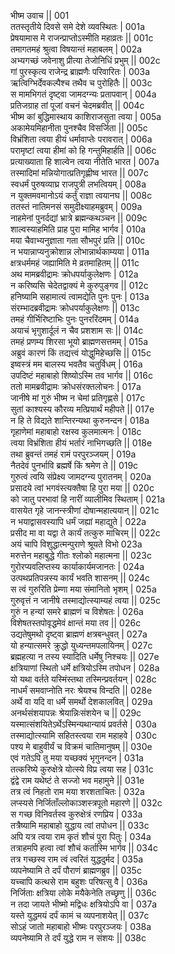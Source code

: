 भीष्म उवाच ||	001    
ततस्तृतीये दिवसे समे देशे व्यवस्थितः |	001a  
प्रेषयामास मे राजन्प्राप्तोऽस्मीति महाव्रतः ||	001c  
तमागतमहं श्रुत्वा विषयान्तं महाबलम् |	002a  
अभ्यगच्छं जवेनाशु प्रीत्या तेजोनिधिं प्रभुम् ||	002c  
गां पुरस्कृत्य राजेन्द्र ब्राह्मणैः परिवारितः |	003a  
ऋत्विग्भिर्देवकल्पैश्च तथैव च पुरोहितैः ||	003c  
स मामभिगतं दृष्ट्वा जामदग्न्यः प्रतापवान् |	004a  
प्रतिजग्राह तां पूजां वचनं चेदमब्रवीत् ||	004c  
भीष्म कां बुद्धिमास्थाय काशिराजसुता त्वया |	005a  
अकामेयमिहानीता पुनश्चैव विसर्जिता ||	005c  
विभ्रंशिता त्वया हीयं धर्मावाप्तेः परावरात् |	006a  
परामृष्टां त्वया हीमां को हि गन्तुमिहार्हति ||	006c  
प्रत्याख्याता हि शाल्वेन त्वया नीतेति भारत |	007a  
तस्मादिमां मन्नियोगात्प्रतिगृह्णीष्व भारत ||	007c  
स्वधर्मं पुरुषव्याघ्र राजपुत्री लभत्वियम् |	008a  
न युक्तमवमानोऽयं कर्तुं राज्ञा त्वयानघ ||	008c  
ततस्तं नातिमनसं समुदीक्ष्याहमब्रुवम् |	009a  
नाहमेनां पुनर्दद्यां भ्रात्रे ब्रह्मन्कथञ्चन ||	009c  
शाल्वस्याहमिति प्राह पुरा मामिह भार्गव |	010a  
मया चैवाभ्यनुज्ञाता गता सौभपुरं प्रति ||	010c  
न भयान्नाप्यनुक्रोशान्न लोभान्नार्थकाम्यया |	011a  
क्षत्रधर्ममहं जह्यामिति मे व्रतमाहितम् ||	011c  
अथ मामब्रवीद्रामः क्रोधपर्याकुलेक्षणः |	012a  
न करिष्यसि चेदेतद्वाक्यं मे कुरुपुङ्गव ||	012c  
हनिष्यामि सहामात्यं त्वामद्येति पुनः पुनः |	013a  
संरम्भादब्रवीद्रामः क्रोधपर्याकुलेक्षणः ||	013c  
तमहं गीर्भिरिष्टाभिः पुनः पुनररिंदमम् |	014a  
अयाचं भृगुशार्दूलं न चैव प्रशशाम सः ||	014c  
तमहं प्रणम्य शिरसा भूयो ब्राह्मणसत्तमम् |	015a  
अब्रुवं कारणं किं तद्यत्त्वं योद्धुमिहेच्छसि ||	015c  
इष्वस्त्रं मम बालस्य भवतैव चतुर्विधम् |	016a  
उपदिष्टं महाबाहो शिष्योऽस्मि तव भार्गव ||	016c  
ततो मामब्रवीद्रामः क्रोधसंरक्तलोचनः |	017a  
जानीषे मां गुरुं भीष्म न चेमां प्रतिगृह्णसे |	017c  
सुतां काश्यस्य कौरव्य मत्प्रियार्थं महीपते ||	017e   
न हि ते विद्यते शान्तिरन्यथा कुरुनन्दन |	018a  
गृहाणेमां महाबाहो रक्षस्व कुलमात्मनः |	018c  
त्वया विभ्रंशिता हीयं भर्तारं नाभिगच्छति ||	018e   
तथा ब्रुवन्तं तमहं रामं परपुरञ्जयम् |	019a  
नैतदेवं पुनर्भावि ब्रह्मर्षे किं श्रमेण ते ||	019c  
गुरुत्वं त्वयि संप्रेक्ष्य जामदग्न्य पुरातनम् |	020a  
प्रसादये त्वां भगवंस्त्यक्तैषा हि पुरा मया ||	020c  
को जातु परभावां हि नारीं व्यालीमिव स्थिताम् |	021a  
वासयेत गृहे जानन्स्त्रीणां दोषान्महात्ययान् ||	021c  
न भयाद्वासवस्यापि धर्मं जह्यां महाद्युते |	022a  
प्रसीद मा वा यद्वा ते कार्यं तत्कुरु माचिरम् ||	022c  
अयं चापि विशुद्धात्मन्पुराणे श्रूयते विभो 	023a  
मरुत्तेन महाबुद्धे गीतः श्लोको महात्मना ||	023c  
गुरोरप्यवलिप्तस्य कार्याकार्यमजानतः |	024a  
उत्पथप्रतिपन्नस्य कार्यं भवति शासनम् ||	024c  
स त्वं गुरुरिति प्रेम्णा मया संमानितो भृशम् |	025a  
गुरुवृत्तं न जानीषे तस्माद्योत्स्याम्यहं त्वया ||	025c  
गुरुं न हन्यां समरे ब्राह्मणं च विशेषतः |	026a  
विशेषतस्तपोवृद्धमेवं क्षान्तं मया तव ||	026c  
उद्यतेषुमथो दृष्ट्वा ब्राह्मणं क्षत्रबन्धुवत् |	027a  
यो हन्यात्समरे क्रुद्धो युध्यन्तमपलायिनम् |	027c  
ब्रह्महत्या न तस्य स्यादिति धर्मेषु निश्चयः ||	027e   
क्षत्रियाणां स्थितो धर्मे क्षत्रियोऽस्मि तपोधन |	028a  
यो यथा वर्तते यस्मिंस्तथा तस्मिन्प्रवर्तयन् |	028c  
नाधर्मं समवाप्नोति नरः श्रेयश्च विन्दति ||	028e   
अर्थे वा यदि वा धर्मे समर्थो देशकालवित् |	029a  
अनर्थसंशयापन्नः श्रेयान्निःसंशयेन च ||	029c  
यस्मात्संशयितेऽर्थेऽस्मिन्यथान्यायं प्रवर्तसे |	030a  
तस्माद्योत्स्यामि सहितस्त्वया राम महाहवे |	030c  
पश्य मे बाहुवीर्यं च विक्रमं चातिमानुषम् ||	030e   
एवं गतेऽपि तु मया यच्छक्यं भृगुनन्दन |	031a  
तत्करिष्ये कुरुक्षेत्रे योत्स्ये विप्र त्वया सह |	031c  
द्वंद्वे राम यथेष्टं ते सज्जो भव महामुने ||	031e   
तत्र त्वं निहतो राम मया शरशताचितः |	032a  
लप्स्यसे निर्जिताँल्लोकाञ्शस्त्रपूतो महारणे ||	032c  
स गच्छ विनिवर्तस्व कुरुक्षेत्रं रणप्रिय |	033a  
तत्रैष्यामि महाबाहो युद्धाय त्वां तपोधन ||	033c  
अपि यत्र त्वया राम कृतं शौचं पुरा पितुः |	034a  
तत्राहमपि हत्वा त्वां शौचं कर्तास्मि भार्गव ||	034c  
तत्र गच्छस्व राम त्वं त्वरितं युद्धदुर्मद |	035a  
व्यपनेष्यामि ते दर्पं पौराणं ब्राह्मणब्रुव ||	035c  
यच्चापि कत्थसे राम बहुशः परिषत्सु वै |	036a  
निर्जिताः क्षत्रिया लोके मयैकेनेति तच्छृणु ||	036c  
न तदा जायते भीष्मो मद्विधः क्षत्रियोऽपि वा |	037a  
यस्ते युद्धमयं दर्पं कामं च व्यपनाशयेत् ||	037c  
सोऽहं जातो महाबाहो भीष्मः परपुरञ्जयः |	038a  
व्यपनेष्यामि ते दर्पं युद्धे राम न संशयः ||	038c  
